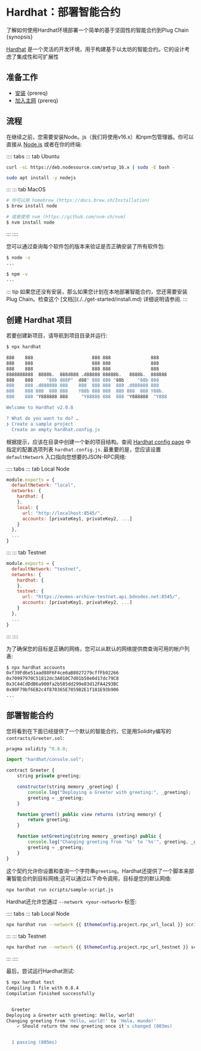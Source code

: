 <!--
order: 2
-->

# Hardhat：部署智能合约

了解如何使用Hardhat环境部署一个简单的基于坚固性的智能合约到Plug Chain {synopsis}

[Hardhat](https://hardhat.org/) 是一个灵活的开发环境，用于构建基于以太坊的智能合约。它的设计考虑了集成性和可扩展性

## 准备工作

- [安装](./../get-started/install.md) {prereq}
- [加入主网](./../get-started/mainnet.md) {prereq}

## 流程

在继续之前，您需要安装Node。js（我们将使用v16.x）和npm包管理器。你可以直接从 [Node.js](https://nodejs.org/en/download/) 或者在你的终端:

:::: tabs
::: tab Ubuntu

```bash
curl -sL https://deb.nodesource.com/setup_16.x | sudo -E bash -

sudo apt install -y nodejs
```

:::
::: tab MacOS

```bash
# 你可以用 homebrew (https://docs.brew.sh/Installation)
$ brew install node

# 或者使用 nvm (https://github.com/nvm-sh/nvm)
$ nvm install node
```

:::
::::

您可以通过查询每个软件包的版本来验证是否正确安装了所有软件包:

```bash
$ node -v
...

$ npm -v
...
```

::: tip
如果您还没有安装，那么如果您计划在本地部署智能合约，您还需要安装Plug Chain。检查这个 [文档]](./../get-started/install.md) 详细说明请参阅.
:::

## 创建 Hardhat 项目

若要创建新项目，请导航到项目目录并运行:

```bash
$ npx hardhat

888    888                      888 888               888
888    888                      888 888               888
888    888                      888 888               888
8888888888  8888b.  888d888 .d88888 88888b.   8888b.  888888
888    888     "88b 888P"  d88" 888 888 "88b     "88b 888
888    888 .d888888 888    888  888 888  888 .d888888 888
888    888 888  888 888    Y88b 888 888  888 888  888 Y88b.
888    888 "Y888888 888     "Y88888 888  888 "Y888888  "Y888

Welcome to Hardhat v2.0.8

? What do you want to do? …
❯ Create a sample project
  Create an empty hardhat.config.js
```

根据提示，应该在目录中创建一个新的项目结构。查阅 [Hardhat config page](https://hardhat.org/config/) 中指定的配置选项列表 `hardhat.config.js`. 最重要的是，您应该设置 `defaultNetwork` 入口指向您想要的JSON-RPC网络:

:::: tabs
::: tab Local Node

```javascript
module.exports = {
  defaultNetwork: "local",
  networks: {
    hardhat: {
    },
    local: {
      url: "http://localhost:8545/",
      accounts: [privateKey1, privateKey2, ...]
    }
  },
  ...
}
```

:::
::: tab Testnet

```javascript
module.exports = {
  defaultNetwork: "testnet",
  networks: {
    hardhat: {
    },
    testnet: {
      url: "https://evmos-archive-testnet.api.bdnodes.net:8545/",
      accounts: [privateKey1, privateKey2, ...]
    }
  },
  ...
}
```

:::
::::

为了确保您的目标是正确的网络，您可以从默认的网络提供商查询可用的帐户列表:

```bash
$ npx hardhat accounts
0xf39Fd6e51aad88F6F4ce6aB8827279cffFb92266
0x70997970C51812dc3A010C7d01b50e0d17dc79C8
0x3C44CdDdB6a900fa2b585dd299e03d12FA4293BC
0x90F79bf6EB2c4f870365E785982E1f101E93b906
...
```

## 部署智能合约

您将看到在下面已经提供了一个默认的智能合约，它是用Solidity编写的 `contracts/Greeter.sol`:

```javascript
pragma solidity ^0.8.0;

import "hardhat/console.sol";

contract Greeter {
    string private greeting;

    constructor(string memory _greeting) {
        console.log("Deploying a Greeter with greeting:", _greeting);
        greeting = _greeting;
    }

    function greet() public view returns (string memory) {
        return greeting;
    }

    function setGreeting(string memory _greeting) public {
        console.log("Changing greeting from '%s' to '%s'", greeting, _greeting);
        greeting = _greeting;
    }
}
```

这个契约允许你设置和查询一个字符串`greeting`。Hardhat还提供了一个脚本来部署智能合约到目标网络;这可以通过以下命令调用，目标是您的默认网络:

```bash
npx hardhat run scripts/sample-script.js
```

Hardhat还允许您通过 `--network <your-network>` 标签:

:::: tabs
::: tab Local Node

```bash
npx hardhat run --network {{ $themeConfig.project.rpc_url_local }} scripts/sample-script.js
```

:::
::: tab Testnet

```bash
npx hardhat run --network {{ $themeConfig.project.rpc_url_testnet }} scripts/sample-script.js
```

:::
::::

最后，尝试运行Hardhat测试:

```bash
$ npx hardhat test
Compiling 1 file with 0.8.4
Compilation finished successfully


  Greeter
Deploying a Greeter with greeting: Hello, world!
Changing greeting from 'Hello, world!' to 'Hola, mundo!'
    ✓ Should return the new greeting once it's changed (803ms)


  1 passing (805ms)
```
